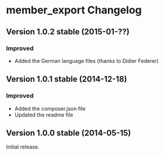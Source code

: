 member_export Changelog
=======================

Version 1.0.2 stable (2015-01-??)
---------------------------------

### Improved
- Added the German language files (thanks to Didier Federer)


Version 1.0.1 stable (2014-12-18)
---------------------------------

### Improved
- Added the composer.json file
- Updated the readme file


Version 1.0.0 stable (2014-05-15)
---------------------------------

Initial release.